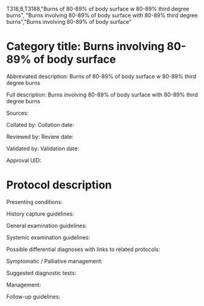 T318,8,T3188,"Burns of 80-89% of body surface w 80-89% third degree burns", "Burns involving 80-89% of body surface with 80-89% third degree burns","Burns involving 80-89% of body surface"
# Category title: Burns involving 80-89% of body surface

Abbreviated description: Burns of 80-89% of body surface w 80-89% third degree burns

Full description: Burns involving 80-89% of body surface with 80-89% third degree burns

Sources:

Collated by:
Collation date:

Reviewed by:
Review date:

Validated by:
Validation date:

Approval UID:

# Protocol description

Presenting conditions:

History capture guidelines:

General examination guidelines:

Systemic examination guidelines:

Possible differential diagnoses with links to related protocols:

Symptomatic / Palliative management:

Suggested diagnostic tests:

Management:

Follow-up guidelines:
